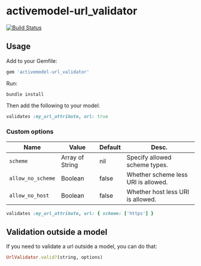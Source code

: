 # activemodel-url_validator

[![Build Status](https://travis-ci.org/increments/activemodel-url_validator.svg?branch=master)](https://travis-ci.org/increments/activemodel-url_validator)

## Usage

Add to your Gemfile:

```rb
gem 'activemodel-url_validator'
```

Run:

```
bundle install
```

Then add the following to your model:

```rb
validates :my_url_attribute, url: true
```

### Custom options

Name | Value | Default | Desc.
----|----|----|----
`scheme` | Array of String | nil | Specify allowed scheme types.
`allow_no_scheme` | Boolean | false | Whether scheme less URI is allowed.
`allow_no_host` | Boolean | false | Whether host less URI is allowed.

```rb
validates :my_url_attribute, url: { scheme: ['https'] }
```

## Validation outside a model

If you need to validate a url outside a model, you can do that:

```rb
UrlValidator.valid?(string, options)
```
